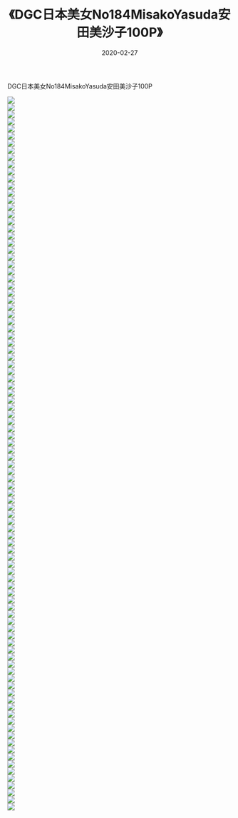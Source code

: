﻿---
layout: post
title:  《DGC日本美女No184MisakoYasuda安田美沙子100P》
date:   2020-02-27
img: http://img.660000.xyz/Sharelink/性感/2020/DGC日本美女No184MisakoYasuda安田美沙子100P/000.jpg
categories: [美女, 清纯, 唯美]
---

DGC日本美女No184MisakoYasuda安田美沙子100P

  ![](http://img.660000.xyz/Sharelink/性感/2020/DGC日本美女No184MisakoYasuda安田美沙子100P/001.jpg) <br> ![](http://img.660000.xyz/Sharelink/性感/2020/DGC日本美女No184MisakoYasuda安田美沙子100P/002.jpg) <br> ![](http://img.660000.xyz/Sharelink/性感/2020/DGC日本美女No184MisakoYasuda安田美沙子100P/003.jpg) <br> ![](http://img.660000.xyz/Sharelink/性感/2020/DGC日本美女No184MisakoYasuda安田美沙子100P/004.jpg) <br> ![](http://img.660000.xyz/Sharelink/性感/2020/DGC日本美女No184MisakoYasuda安田美沙子100P/005.jpg) <br> ![](http://img.660000.xyz/Sharelink/性感/2020/DGC日本美女No184MisakoYasuda安田美沙子100P/006.jpg) <br> ![](http://img.660000.xyz/Sharelink/性感/2020/DGC日本美女No184MisakoYasuda安田美沙子100P/007.jpg) <br> ![](http://img.660000.xyz/Sharelink/性感/2020/DGC日本美女No184MisakoYasuda安田美沙子100P/008.jpg) <br> ![](http://img.660000.xyz/Sharelink/性感/2020/DGC日本美女No184MisakoYasuda安田美沙子100P/009.jpg) <br> ![](http://img.660000.xyz/Sharelink/性感/2020/DGC日本美女No184MisakoYasuda安田美沙子100P/010.jpg) <br> ![](http://img.660000.xyz/Sharelink/性感/2020/DGC日本美女No184MisakoYasuda安田美沙子100P/011.jpg) <br> ![](http://img.660000.xyz/Sharelink/性感/2020/DGC日本美女No184MisakoYasuda安田美沙子100P/012.jpg) <br> ![](http://img.660000.xyz/Sharelink/性感/2020/DGC日本美女No184MisakoYasuda安田美沙子100P/013.jpg) <br> ![](http://img.660000.xyz/Sharelink/性感/2020/DGC日本美女No184MisakoYasuda安田美沙子100P/014.jpg) <br> ![](http://img.660000.xyz/Sharelink/性感/2020/DGC日本美女No184MisakoYasuda安田美沙子100P/015.jpg) <br> ![](http://img.660000.xyz/Sharelink/性感/2020/DGC日本美女No184MisakoYasuda安田美沙子100P/016.jpg) <br> ![](http://img.660000.xyz/Sharelink/性感/2020/DGC日本美女No184MisakoYasuda安田美沙子100P/017.jpg) <br> ![](http://img.660000.xyz/Sharelink/性感/2020/DGC日本美女No184MisakoYasuda安田美沙子100P/018.jpg) <br> ![](http://img.660000.xyz/Sharelink/性感/2020/DGC日本美女No184MisakoYasuda安田美沙子100P/019.jpg) <br> ![](http://img.660000.xyz/Sharelink/性感/2020/DGC日本美女No184MisakoYasuda安田美沙子100P/020.jpg) <br> ![](http://img.660000.xyz/Sharelink/性感/2020/DGC日本美女No184MisakoYasuda安田美沙子100P/021.jpg) <br> ![](http://img.660000.xyz/Sharelink/性感/2020/DGC日本美女No184MisakoYasuda安田美沙子100P/022.jpg) <br> ![](http://img.660000.xyz/Sharelink/性感/2020/DGC日本美女No184MisakoYasuda安田美沙子100P/023.jpg) <br> ![](http://img.660000.xyz/Sharelink/性感/2020/DGC日本美女No184MisakoYasuda安田美沙子100P/024.jpg) <br> ![](http://img.660000.xyz/Sharelink/性感/2020/DGC日本美女No184MisakoYasuda安田美沙子100P/025.jpg) <br> ![](http://img.660000.xyz/Sharelink/性感/2020/DGC日本美女No184MisakoYasuda安田美沙子100P/026.jpg) <br> ![](http://img.660000.xyz/Sharelink/性感/2020/DGC日本美女No184MisakoYasuda安田美沙子100P/027.jpg) <br> ![](http://img.660000.xyz/Sharelink/性感/2020/DGC日本美女No184MisakoYasuda安田美沙子100P/028.jpg) <br> ![](http://img.660000.xyz/Sharelink/性感/2020/DGC日本美女No184MisakoYasuda安田美沙子100P/029.jpg) <br> ![](http://img.660000.xyz/Sharelink/性感/2020/DGC日本美女No184MisakoYasuda安田美沙子100P/030.jpg) <br> ![](http://img.660000.xyz/Sharelink/性感/2020/DGC日本美女No184MisakoYasuda安田美沙子100P/031.jpg) <br> ![](http://img.660000.xyz/Sharelink/性感/2020/DGC日本美女No184MisakoYasuda安田美沙子100P/032.jpg) <br> ![](http://img.660000.xyz/Sharelink/性感/2020/DGC日本美女No184MisakoYasuda安田美沙子100P/033.jpg) <br> ![](http://img.660000.xyz/Sharelink/性感/2020/DGC日本美女No184MisakoYasuda安田美沙子100P/034.jpg) <br> ![](http://img.660000.xyz/Sharelink/性感/2020/DGC日本美女No184MisakoYasuda安田美沙子100P/035.jpg) <br> ![](http://img.660000.xyz/Sharelink/性感/2020/DGC日本美女No184MisakoYasuda安田美沙子100P/036.jpg) <br> ![](http://img.660000.xyz/Sharelink/性感/2020/DGC日本美女No184MisakoYasuda安田美沙子100P/037.jpg) <br> ![](http://img.660000.xyz/Sharelink/性感/2020/DGC日本美女No184MisakoYasuda安田美沙子100P/038.jpg) <br> ![](http://img.660000.xyz/Sharelink/性感/2020/DGC日本美女No184MisakoYasuda安田美沙子100P/039.jpg) <br> ![](http://img.660000.xyz/Sharelink/性感/2020/DGC日本美女No184MisakoYasuda安田美沙子100P/040.jpg) <br> ![](http://img.660000.xyz/Sharelink/性感/2020/DGC日本美女No184MisakoYasuda安田美沙子100P/041.jpg) <br> ![](http://img.660000.xyz/Sharelink/性感/2020/DGC日本美女No184MisakoYasuda安田美沙子100P/042.jpg) <br> ![](http://img.660000.xyz/Sharelink/性感/2020/DGC日本美女No184MisakoYasuda安田美沙子100P/043.jpg) <br> ![](http://img.660000.xyz/Sharelink/性感/2020/DGC日本美女No184MisakoYasuda安田美沙子100P/044.jpg) <br> ![](http://img.660000.xyz/Sharelink/性感/2020/DGC日本美女No184MisakoYasuda安田美沙子100P/045.jpg) <br> ![](http://img.660000.xyz/Sharelink/性感/2020/DGC日本美女No184MisakoYasuda安田美沙子100P/046.jpg) <br> ![](http://img.660000.xyz/Sharelink/性感/2020/DGC日本美女No184MisakoYasuda安田美沙子100P/047.jpg) <br> ![](http://img.660000.xyz/Sharelink/性感/2020/DGC日本美女No184MisakoYasuda安田美沙子100P/048.jpg) <br> ![](http://img.660000.xyz/Sharelink/性感/2020/DGC日本美女No184MisakoYasuda安田美沙子100P/049.jpg) <br> ![](http://img.660000.xyz/Sharelink/性感/2020/DGC日本美女No184MisakoYasuda安田美沙子100P/050.jpg) <br> ![](http://img.660000.xyz/Sharelink/性感/2020/DGC日本美女No184MisakoYasuda安田美沙子100P/051.jpg) <br> ![](http://img.660000.xyz/Sharelink/性感/2020/DGC日本美女No184MisakoYasuda安田美沙子100P/052.jpg) <br> ![](http://img.660000.xyz/Sharelink/性感/2020/DGC日本美女No184MisakoYasuda安田美沙子100P/053.jpg) <br> ![](http://img.660000.xyz/Sharelink/性感/2020/DGC日本美女No184MisakoYasuda安田美沙子100P/054.jpg) <br> ![](http://img.660000.xyz/Sharelink/性感/2020/DGC日本美女No184MisakoYasuda安田美沙子100P/055.jpg) <br> ![](http://img.660000.xyz/Sharelink/性感/2020/DGC日本美女No184MisakoYasuda安田美沙子100P/056.jpg) <br> ![](http://img.660000.xyz/Sharelink/性感/2020/DGC日本美女No184MisakoYasuda安田美沙子100P/057.jpg) <br> ![](http://img.660000.xyz/Sharelink/性感/2020/DGC日本美女No184MisakoYasuda安田美沙子100P/058.jpg) <br> ![](http://img.660000.xyz/Sharelink/性感/2020/DGC日本美女No184MisakoYasuda安田美沙子100P/059.jpg) <br> ![](http://img.660000.xyz/Sharelink/性感/2020/DGC日本美女No184MisakoYasuda安田美沙子100P/060.jpg) <br> ![](http://img.660000.xyz/Sharelink/性感/2020/DGC日本美女No184MisakoYasuda安田美沙子100P/061.jpg) <br> ![](http://img.660000.xyz/Sharelink/性感/2020/DGC日本美女No184MisakoYasuda安田美沙子100P/062.jpg) <br> ![](http://img.660000.xyz/Sharelink/性感/2020/DGC日本美女No184MisakoYasuda安田美沙子100P/063.jpg) <br> ![](http://img.660000.xyz/Sharelink/性感/2020/DGC日本美女No184MisakoYasuda安田美沙子100P/064.jpg) <br> ![](http://img.660000.xyz/Sharelink/性感/2020/DGC日本美女No184MisakoYasuda安田美沙子100P/065.jpg) <br> ![](http://img.660000.xyz/Sharelink/性感/2020/DGC日本美女No184MisakoYasuda安田美沙子100P/066.jpg) <br> ![](http://img.660000.xyz/Sharelink/性感/2020/DGC日本美女No184MisakoYasuda安田美沙子100P/067.jpg) <br> ![](http://img.660000.xyz/Sharelink/性感/2020/DGC日本美女No184MisakoYasuda安田美沙子100P/068.jpg) <br> ![](http://img.660000.xyz/Sharelink/性感/2020/DGC日本美女No184MisakoYasuda安田美沙子100P/069.jpg) <br> ![](http://img.660000.xyz/Sharelink/性感/2020/DGC日本美女No184MisakoYasuda安田美沙子100P/070.jpg) <br> ![](http://img.660000.xyz/Sharelink/性感/2020/DGC日本美女No184MisakoYasuda安田美沙子100P/071.jpg) <br> ![](http://img.660000.xyz/Sharelink/性感/2020/DGC日本美女No184MisakoYasuda安田美沙子100P/072.jpg) <br> ![](http://img.660000.xyz/Sharelink/性感/2020/DGC日本美女No184MisakoYasuda安田美沙子100P/073.jpg) <br> ![](http://img.660000.xyz/Sharelink/性感/2020/DGC日本美女No184MisakoYasuda安田美沙子100P/074.jpg) <br> ![](http://img.660000.xyz/Sharelink/性感/2020/DGC日本美女No184MisakoYasuda安田美沙子100P/075.jpg) <br> ![](http://img.660000.xyz/Sharelink/性感/2020/DGC日本美女No184MisakoYasuda安田美沙子100P/076.jpg) <br> ![](http://img.660000.xyz/Sharelink/性感/2020/DGC日本美女No184MisakoYasuda安田美沙子100P/077.jpg) <br> ![](http://img.660000.xyz/Sharelink/性感/2020/DGC日本美女No184MisakoYasuda安田美沙子100P/078.jpg) <br> ![](http://img.660000.xyz/Sharelink/性感/2020/DGC日本美女No184MisakoYasuda安田美沙子100P/079.jpg) <br> ![](http://img.660000.xyz/Sharelink/性感/2020/DGC日本美女No184MisakoYasuda安田美沙子100P/080.jpg) <br> ![](http://img.660000.xyz/Sharelink/性感/2020/DGC日本美女No184MisakoYasuda安田美沙子100P/081.jpg) <br> ![](http://img.660000.xyz/Sharelink/性感/2020/DGC日本美女No184MisakoYasuda安田美沙子100P/082.jpg) <br> ![](http://img.660000.xyz/Sharelink/性感/2020/DGC日本美女No184MisakoYasuda安田美沙子100P/083.jpg) <br> ![](http://img.660000.xyz/Sharelink/性感/2020/DGC日本美女No184MisakoYasuda安田美沙子100P/084.jpg) <br> ![](http://img.660000.xyz/Sharelink/性感/2020/DGC日本美女No184MisakoYasuda安田美沙子100P/085.jpg) <br> ![](http://img.660000.xyz/Sharelink/性感/2020/DGC日本美女No184MisakoYasuda安田美沙子100P/086.jpg) <br> ![](http://img.660000.xyz/Sharelink/性感/2020/DGC日本美女No184MisakoYasuda安田美沙子100P/087.jpg) <br> ![](http://img.660000.xyz/Sharelink/性感/2020/DGC日本美女No184MisakoYasuda安田美沙子100P/088.jpg) <br> ![](http://img.660000.xyz/Sharelink/性感/2020/DGC日本美女No184MisakoYasuda安田美沙子100P/089.jpg) <br> ![](http://img.660000.xyz/Sharelink/性感/2020/DGC日本美女No184MisakoYasuda安田美沙子100P/090.jpg) <br> ![](http://img.660000.xyz/Sharelink/性感/2020/DGC日本美女No184MisakoYasuda安田美沙子100P/091.jpg) <br> ![](http://img.660000.xyz/Sharelink/性感/2020/DGC日本美女No184MisakoYasuda安田美沙子100P/092.jpg) <br> ![](http://img.660000.xyz/Sharelink/性感/2020/DGC日本美女No184MisakoYasuda安田美沙子100P/093.jpg) <br> ![](http://img.660000.xyz/Sharelink/性感/2020/DGC日本美女No184MisakoYasuda安田美沙子100P/094.jpg) <br> ![](http://img.660000.xyz/Sharelink/性感/2020/DGC日本美女No184MisakoYasuda安田美沙子100P/095.jpg) <br> ![](http://img.660000.xyz/Sharelink/性感/2020/DGC日本美女No184MisakoYasuda安田美沙子100P/096.jpg) <br> ![](http://img.660000.xyz/Sharelink/性感/2020/DGC日本美女No184MisakoYasuda安田美沙子100P/097.jpg) <br> ![](http://img.660000.xyz/Sharelink/性感/2020/DGC日本美女No184MisakoYasuda安田美沙子100P/098.jpg) <br> ![](http://img.660000.xyz/Sharelink/性感/2020/DGC日本美女No184MisakoYasuda安田美沙子100P/099.jpg) <br> ![](http://img.660000.xyz/Sharelink/性感/2020/DGC日本美女No184MisakoYasuda安田美沙子100P/100.jpg) <br>